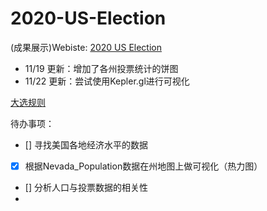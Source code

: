 # 2020-US-Election

(成果展示)Webiste: [2020 US Election](https://tesseract-r.github.io/2020-US-Election/#website)

- 11/19 更新：增加了各州投票统计的饼图
- 11/22 更新：尝试使用Kepler.gl进行可视化

[大选规则](https://www.bbc.com/news/election-us-2020-53785985)

待办事项：
- [] 寻找美国各地经济水平的数据
- [x] 根据Nevada_Population数据在州地图上做可视化（热力图）
- [] 分析人口与投票数据的相关性
- 
